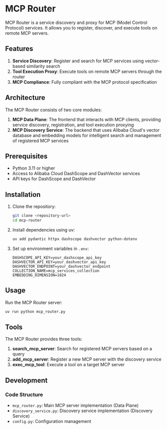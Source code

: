 # MCP Router

MCP Router is a service discovery and proxy for MCP (Model Control Protocol) services. It allows you to register, discover, and execute tools on remote MCP servers.

## Features

1. **Service Discovery**: Register and search for MCP services using vector-based similarity search
2. **Tool Execution Proxy**: Execute tools on remote MCP servers through the router
3. **MCP Compliance**: Fully compliant with the MCP protocol specification

## Architecture

The MCP Router consists of two core modules:

1. **MCP Data Plane**: The frontend that interacts with MCP clients, providing service discovery, registration, and tool execution proxying
2. **MCP Discovery Service**: The backend that uses Alibaba Cloud's vector database and embedding models for intelligent search and management of registered MCP services

## Prerequisites

- Python 3.11 or higher
- Access to Alibaba Cloud DashScope and DashVector services
- API keys for DashScope and DashVector

## Installation

1. Clone the repository:
   ```bash
   git clone <repository-url>
   cd mcp-router
   ```

2. Install dependencies using uv:
   ```bash
   uv add pydantic httpx dashscope dashvector python-dotenv
   ```

3. Set up environment variables in `.env`:
   ```env
   DASHSCOPE_API_KEY=your_dashscope_api_key
   DASHVECTOR_API_KEY=your_dashvector_api_key
   DASHVECTOR_ENDPOINT=your_dashvector_endpoint
   COLLECTION_NAME=mcp_services_collection
   EMBEDDING_DIMENSION=1024
   ```

## Usage

Run the MCP Router server:
```bash
uv run python mcp_router.py
```

## Tools

The MCP Router provides three tools:

1. **search_mcp_server**: Search for registered MCP servers based on a query
2. **add_mcp_server**: Register a new MCP server with the discovery service
3. **exec_mcp_tool**: Execute a tool on a target MCP server

## Development


### Code Structure

- `mcp_router.py`: Main MCP server implementation (Data Plane)
- `discovery_service.py`: Discovery service implementation (Discovery Service)
- `config.py`: Configuration management
